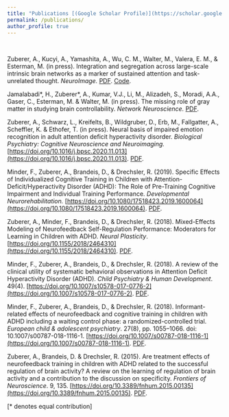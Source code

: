 ```yaml
---
title: "Publications [(Google Scholar Profile)](https://scholar.google.com/citations?user=b1cBJ1EAAAAJ)"
permalink: /publications/
author_profile: true
---
```

<br>

Zuberer, A., Kucyi, A., Yamashita, A., Wu, C. M., Walter, M., Valera, E. M., & Esterman, M. (in press). Integration and segregation across large-scale intrinsic brain networks as a marker of sustained attention and task-unrelated thought. <i>NeuroImage.</i> [PDF](http://azuberer.github.io/files/zuberer2020integration.pdf). [Code](https://osf.io/6b83r/).

Jamalabadi\*, H., Zuberer\*, A., Kumar, V.J., Li, M., Alizadeh, S., Moradi, A.A., Gaser, C., Esterman, M. & Walter, M. (in press). The missing role of gray matter in studying brain controllability. <i>Network Neuroscience.</i> [PDF](http://azuberer.github.io/files/jamalabadi2020missing.pdf). 

Zuberer, A., Schwarz, L., Kreifelts, B., Wildgruber, D., Erb, M., Fallgatter, A., Scheffler, K. & Ethofer, T. (in press). Neural basis of impaired emotion recognition in adult attention deficit hyperactivity disorder. <i>Biological Psychiatry: Cognitive Neuroscience and Neuroimaging.</i> [https://doi.org/10.1016/j.bpsc.2020.11.013](https://doi.org/10.1016/j.bpsc.2020.11.013). [PDF](http://azuberer.github.io/files/zuberer2020neural.pdf).

Minder, F., Zuberer, A., Brandeis, D., & Drechsler, R. (2019). Specific Effects of Individualized Cognitive Training in Children with Attention-Deficit/Hyperactivity Disorder (ADHD): The Role of Pre-Training Cognitive Impairment and Individual Training Performance. <i>Developmental Neurorehabilitation.</i> [https://doi.org/10.1080/17518423.2019.1600064](https://doi.org/10.1080/17518423.2019.1600064). [PDF](http://azuberer.github.io/files/minder2019specific.pdf).


Zuberer, A., Minder, F., Brandeis, D., & Drechsler, R. (2018). Mixed-Effects Modeling of Neurofeedback Self-Regulation Performance: Moderators for Learning in Children with ADHD. <i>Neural Plasticity</i>. [https://doi.org/10.1155/2018/2464310](https://doi.org/10.1155/2018/2464310). [PDF](http://azuberer.github.io/files/zuberer2018mixed.pdf).

Minder, F., Zuberer, A., Brandeis, D., & Drechsler, R. (2018). A review of the clinical utility of systematic behavioral observations in Attention Deficit Hyperactivity Disorder (ADHD). <i>Child Psychiatry & Human Development</i>. 49(4). [https://doi.org/10.1007/s10578-017-0776-2](https://doi.org/10.1007/s10578-017-0776-2). [PDF](http://azuberer.github.io/files/minder2018review.pdf).

Minder, F., Zuberer, A., Brandeis, D., & Drechsler, R. (2018). Informant-related effects of neurofeedback and cognitive training in children with ADHD including a waiting control phase: a randomized-controlled trial. <i>European child & adolescent psychiatry</i>. 27(8), pp. 1055–1066. doi: 10.1007/s00787-018-1116-1. [https://doi.org/10.1007/s00787-018-1116-1](https://doi.org/10.1007/s00787-018-1116-1). [PDF](http://azuberer.github.io/files/minder2018informant.pdf).


Zuberer, A., Brandeis, D. & Drechsler, R. (2015). Are treatment effects of neurofeedback training in children with ADHD related to the successful regulation of brain activity? A review on the learning of regulation of brain activity and a contribution to the discussion on specificity. <i>Frontiers of Neuroscience</i>. 9, 135. [https://doi.org/10.3389/fnhum.2015.00135](https://doi.org/10.3389/fnhum.2015.00135). [PDF](http://azuberer.github.io/files/zuberer2015treatment.pdf).



[\* denotes equal contribution]